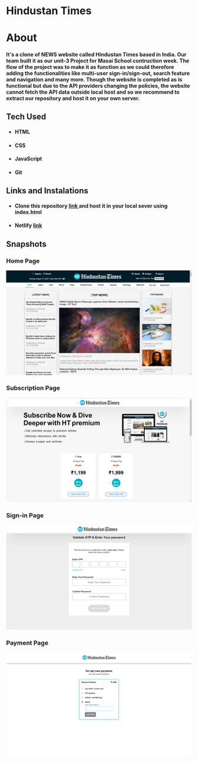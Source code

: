 # Hindustan Times

# About

#### It's a clone of NEWS website called Hindustan Times based in India. Our team built it as our unit-3 Project for Masai School contruction week. The flow of the project was to make it as function as we could therefore adding the functionalities like multi-user sign-in/sign-out, search feature and navigation and many more. Though the website is completed as is functional but due to the API providers changing the policies, the website cannot fetch the API data outside local host and so we recommend to extract our repository and host it on your own server.

## Tech Used

- #### HTML
- #### CSS
- #### JavaScript
- #### Git

## Links and Instalations

- #### Clone this repository [ link ](https://github.com/mrFarooque/HindustanNews) and host it in your local sever using index.html
- #### Netlify [ link ](https://hindustan-times-clone-project.netlify.app/)

## Snapshots

### Home Page

![Home Page](./projectImg/HomePage.png)

### Subscription Page

![Subscrition Page](./projectImg/Subsrciption.png)

### Sign-in Page

![Sign-in Page](./projectImg/Sign_in.png)

### Payment Page

![Payment Page](./projectImg/payment.png)
